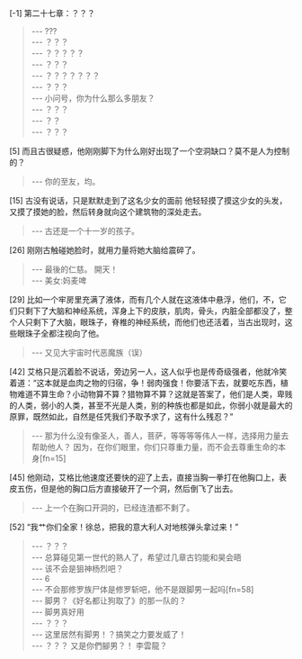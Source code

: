 
[-1] 第二十七章：？？？
>--- ???<br>
>--- ？？？<br>
>--- ？？？？？<br>
>--- ？？？<br>
>--- ？？？？？？？<br>
>--- ？？？<br>
>--- 小问号，你为什么那么多朋友？<br>
>--- ？？？<br>
>--- ？？<br>
>--- ？？？<br>

[5] 而且古很疑惑，他刚刚脚下为什么刚好出现了一个空洞缺口？莫不是人为控制的？
>--- 你的至友，均。<br>

[15] 古没有说话，只是默默走到了这名少女的面前 他轻轻摸了摸这少女的头发，又摸了摸她的脸，然后转身就向这个建筑物的深处走去。
>--- 古还是一个十一岁的孩子。<br>

[26] 刚刚古触碰她脸时，就用力量将她大脑给震碎了。
>--- 最後的仁慈。
開天！<br>
>--- 美女:妈麦啤<br>

[29] 比如一个牢房里充满了液体，而有几个人就在这液体中悬浮，他们，不，它们只剩下了大脑和神经系统，浑身上下的皮肤，肌肉，骨头，内脏全部都没了，整个人只剩下了大脑，眼珠子，脊椎的神经系统，而他们也还活着，当古出现时，这些眼珠子全都注视向了他。
>--- 又见大宇宙时代恶魔族（误）<br>

[42] 艾格只是沉着脸不说话，旁边另一人，这人似乎也是传奇级强者，他就冷笑着道：“这本就是血肉之物的归宿，争！弱肉强食！你要活下去，就要吃东西，植物难道不算生命？小动物算不算？猎物算不算？这就是答案了，他们是人类，卑贱的人类，弱小的人类，甚至不光是人类，别的种族也都是如此，你弱小就是最大的原罪，既然如此，自然是任凭我们予取予求了，这有什么残忍？”
>--- 那为什么没有像圣人，善人，菩萨，等等等等伟人一样，选择用力量去帮助他人？           因为，在你们眼里，你们只尊重力量，而不会去尊重生命的本身[fn=15]<br>

[45] 他刚动，艾格比他速度还要快的迎了上去，直接当胸一拳打在他胸口上，表皮五伤，但是他的胸口后方直接破开了一个洞，然后倒飞了出去。
>--- 上一个在胸口开洞的，已经连渣都不剩了。<br>

[52] “我艹你们全家！徐总，把我的意大利人对地核弹头拿过来！”
>--- ？？？<br>
>--- 总算碰见第一世代的熟人了，希望过几章古钧能和昊会晤<br>
>--- 该不会是狙神杨烈吧？<br>
>--- 6<br>
>--- 不会那修罗族尸体是修罗斩吧，他不是跟脚男一起吗[fn=58]<br>
>--- 脚男？《好名都让狗取了》的那一队的？<br>
>--- 脚男真好用<br>
>--- ？？？<br>
>--- 这里居然有脚男！？搞笑之力要发威了！<br>
>--- ？？？
又是你們腳男？！
李雲龍？<br>
